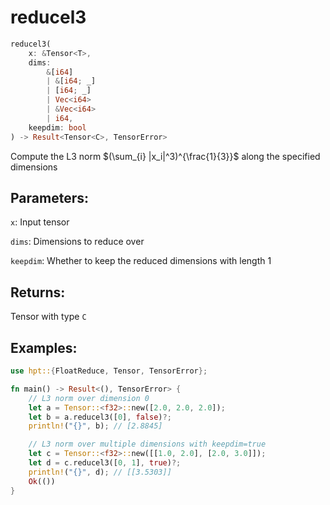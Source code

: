 # reducel3
```rust
reducel3(
    x: &Tensor<T>, 
    dims: 
        &[i64]
        | &[i64; _]
        | [i64; _] 
        | Vec<i64> 
        | &Vec<i64>
        | i64, 
    keepdim: bool
) -> Result<Tensor<C>, TensorError>
```
Compute the L3 norm $(\sum_{i} |x_i|^3)^{\frac{1}{3}}$ along the specified dimensions

## Parameters:
`x`: Input tensor

`dims`: Dimensions to reduce over

`keepdim`: Whether to keep the reduced dimensions with length 1

## Returns:
Tensor with type `C`

## Examples:
```rust
use hpt::{FloatReduce, Tensor, TensorError};

fn main() -> Result<(), TensorError> {
    // L3 norm over dimension 0
    let a = Tensor::<f32>::new([2.0, 2.0, 2.0]);
    let b = a.reducel3([0], false)?;
    println!("{}", b); // [2.8845]

    // L3 norm over multiple dimensions with keepdim=true
    let c = Tensor::<f32>::new([[1.0, 2.0], [2.0, 3.0]]);
    let d = c.reducel3([0, 1], true)?;
    println!("{}", d); // [[3.5303]]
    Ok(())
}
```